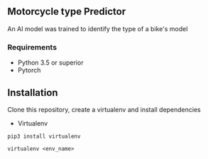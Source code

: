 ## Motorcycle type Predictor

An AI model was trained to identify the type of a bike's model

### Requirements
* Python 3.5 or superior
* Pytorch

## Installation

Clone this repository, create a virtualenv and install dependencies

* Virtualenv
```English
pip3 install virtualenv
```

```
virtualenv <env_name>
